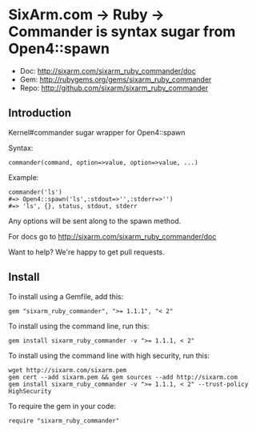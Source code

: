 # SixArm.com → Ruby → <br> Commander is syntax sugar from Open4::spawn

* Doc: <http://sixarm.com/sixarm_ruby_commander/doc>
* Gem: <http://rubygems.org/gems/sixarm_ruby_commander>
* Repo: <http://github.com/sixarm/sixarm_ruby_commander>
<!--header-shut-->


## Introduction

Kernel#commander sugar wrapper for Open4::spawn

Syntax:

    commander(command, option=>value, option=>value, ...)

Example:

    commander('ls')
    #=> Open4::spawn('ls',:stdout=>'',:stderr=>'')
    #=> 'ls', {}, status, stdout, stderr

Any options will be sent along to the spawn method.

For docs go to <http://sixarm.com/sixarm_ruby_commander/doc>

Want to help? We're happy to get pull requests.


<!--install-opent-->

## Install

To install using a Gemfile, add this:

    gem "sixarm_ruby_commander", ">= 1.1.1", "< 2"

To install using the command line, run this:

    gem install sixarm_ruby_commander -v ">= 1.1.1, < 2"

To install using the command line with high security, run this:

    wget http://sixarm.com/sixarm.pem
    gem cert --add sixarm.pem && gem sources --add http://sixarm.com
    gem install sixarm_ruby_commander -v ">= 1.1.1, < 2" --trust-policy HighSecurity

To require the gem in your code:

    require "sixarm_ruby_commander"

<!--install-shut-->
